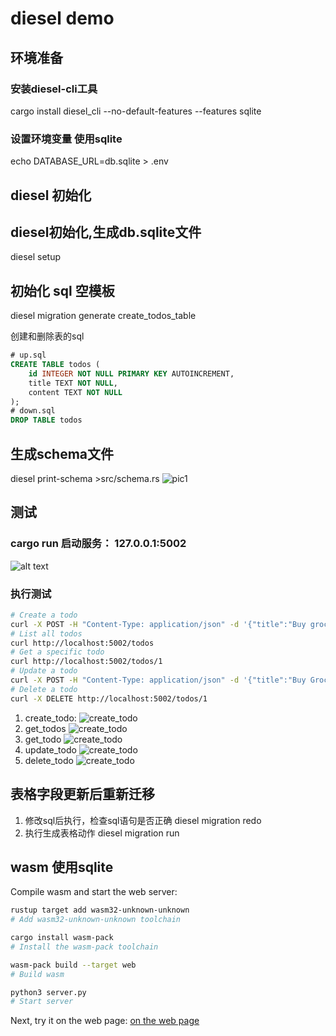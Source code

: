 # diesel demo

## 环境准备

### 安装diesel-cli工具

cargo install diesel_cli --no-default-features --features sqlite

### 设置环境变量 使用sqlite

<!-- echo DATABASE_URL=postgres://username:password@localhost/diesel_demo > .env -->

echo DATABASE_URL=db.sqlite > .env

## diesel 初始化

## diesel初始化,生成db.sqlite文件

diesel setup

## 初始化 sql 空模板

diesel migration generate create_todos_table

创建和删除表的sql

```sql
# up.sql
CREATE TABLE todos (
    id INTEGER NOT NULL PRIMARY KEY AUTOINCREMENT,
    title TEXT NOT NULL,
    content TEXT NOT NULL
);
# down.sql
DROP TABLE todos
```

## 生成schema文件

diesel print-schema >src/schema.rs
![pic1](screenshot/image.png)

## 测试

### cargo run 启动服务： 127.0.0.1:5002

![alt text](screenshot/run.png)

### 执行测试

```bash
# Create a todo
curl -X POST -H "Content-Type: application/json" -d '{"title":"Buy groceries","content":"banana,milk"}' http://localhost:5002/todos
# List all todos
curl http://localhost:5002/todos
# Get a specific todo
curl http://localhost:5002/todos/1
# Update a todo
curl -X POST -H "Content-Type: application/json" -d '{"title":"Buy Groceries", "content": "banana"}' http://localhost:5002/todos/1
# Delete a todo
curl -X DELETE http://localhost:5002/todos/1
```

1. create_todo:
   ![create_todo](screenshot/create.png)
2. get_todos
   ![create_todo](screenshot/todos.png)
3. get_todo
   ![create_todo](screenshot/todo.png)
4. update_todo
   ![create_todo](screenshot/update.png)
5. delete_todo
   ![create_todo](screenshot/delete.png)

## 表格字段更新后重新迁移

1. 修改sql后执行，检查sql语句是否正确
   diesel migration redo
2. 执行生成表格动作
   diesel migration run

## wasm 使用sqlite

Compile wasm and start the web server:

```bash
rustup target add wasm32-unknown-unknown
# Add wasm32-unknown-unknown toolchain

cargo install wasm-pack
# Install the wasm-pack toolchain

wasm-pack build --target web
# Build wasm

python3 server.py
# Start server
```

Next, try it on the web page: [on the web page](http://localhost:8000)
